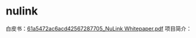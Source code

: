 # nulink
白皮书：[61a5472ac6acd42567287705_NuLink Whitepaper.pdf](https://github.com/sensor-hnx/nulink/files/10028542/61a5472ac6acd42567287705_NuLink.Whitepaper.pdf)
项目简介：
